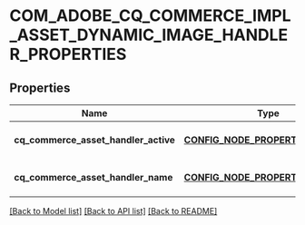# COM_ADOBE_CQ_COMMERCE_IMPL_ASSET_DYNAMIC_IMAGE_HANDLER_PROPERTIES

## Properties
Name | Type | Description | Notes
------------ | ------------- | ------------- | -------------
**cq_commerce_asset_handler_active** | [**CONFIG_NODE_PROPERTY_BOOLEAN**](configNodePropertyBoolean.md) |  | [optional] [default to null]
**cq_commerce_asset_handler_name** | [**CONFIG_NODE_PROPERTY_STRING**](configNodePropertyString.md) |  | [optional] [default to null]

[[Back to Model list]](../README.md#documentation-for-models) [[Back to API list]](../README.md#documentation-for-api-endpoints) [[Back to README]](../README.md)


